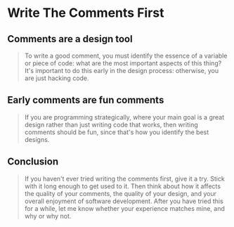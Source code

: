 # Write The Comments First

## Comments are a design tool

> To write a good comment, you must identify the essence of a variable
> or piece of code: what are the most important aspects of this thing?
> It's important to do this early in the design process: otherwise, you
> are just hacking code.

## Early comments are fun comments

> If you are programming strategically, where your main goal is a great
> design rather than just writing code that works, then writing comments
> should be fun, since that's how you identify the best designs.

## Conclusion

> If you haven't ever tried writing the comments first, give it a try.
> Stick with it long enough to get used to it. Then think about how it
> affects the quality of your comments, the quality of your design, and
> your overall enjoyment of software development. After you have tried
> this for a while, let me know whether your experience matches mine,
> and why or why not.
